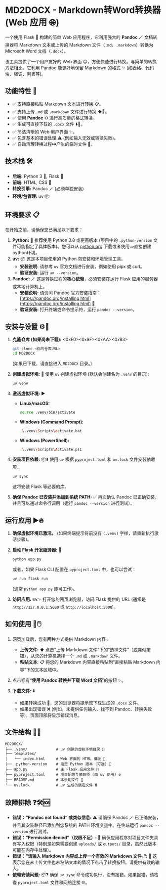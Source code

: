 # MD2DOCX - Markdown转Word转换器 (Web 应用 🌐)

一个使用 Flask 🧪 构建的简单 Web 应用程序，它利用强大的 **Pandoc** 🪄 文档转换器将 Markdown 文本或上传的 Markdown 文件（`.md`、`.markdown`）转换为 Microsoft Word 文档（`.docx`）。

该工具提供了一个用户友好的 Web 界面 😊，方便快速进行转换。与简单的转换方法相比，它利用 Pandoc 能更好地保留 Markdown 的格式 ✨ (如表格、代码块、强调、列表等)。

## 功能特性 🚀

*   ✅ 支持直接粘贴 Markdown 文本进行转换 📋。
*   ✅ 支持上传 `.md` 或 `.markdown` 文件进行转换 ⬆️📁。
*   ✅ 使用 **Pandoc** ⚙️ 进行高质量的格式转换。
*   ✅ 生成可直接下载的 `.docx` 文件 ⬇️💾。
*   ✅ 简洁清晰的 Web 用户界面 ✨。
*   ✅ 包含基本的错误处理 ⚠️ (例如输入无效或转换失败)。
*   ✅ 自动清理转换过程中产生的临时文件 🧹。

## 技术栈 🛠️

*   **后端:** Python 3 🐍, Flask 🧪
*   **前端:** HTML, CSS 🎨
*   **转换引擎:** Pandoc 🪄 (必须单独安装)
*   **环境/包管理:** uv 📦

## 环境要求 📋

在开始之前，请确保您已满足以下要求：

1.  **Python:** 🐍 推荐使用 Python 3.8 或更高版本 (项目中的 `.python-version` 文件可能指定了具体版本)。您可以从 [python.org](https://www.python.org/) 下载或者使用`uv`直接创建python环境。
2.  **uv:** 📦 这是本项目使用的 Python 包安装和环境管理工具。
    *   **安装说明:** 请参考 `uv` 官方文档进行安装，例如使用 pipx 或 curl。
    *   **验证安装:** 运行 `uv --version`。
3.  **Pandoc:** 🪄 这是转换过程的**核心依赖**，必须安装在运行 Flask 应用的服务器或本地计算机上。
    *   **安装说明:** 请访问 Pandoc 官方安装指南：[https://pandoc.org/installing.html](https://pandoc.org/installing.html) 🔗
    *   **验证安装:** 打开终端或命令提示符，运行 `pandoc --version`。

## 安装与设置 ⚙️🚀

1.  **克隆仓库 (如果尚未下载):** <0xF0><0x9F><0xAA><0x93>
    ```bash
    git clone <你的仓库URL>
    cd MD2DOCX
    ```
    (如果已下载，请直接进入 `MD2DOCX` 目录。)

2.  **创建虚拟环境:** 🌱
    使用 `uv` 创建虚拟环境 (默认会创建名为 `.venv` 的目录):
    ```bash
    uv venv
    ```

3.  **激活虚拟环境:** ▶️
    *   **Linux/macOS:**
        ```bash
        source .venv/bin/activate
        ```
    *   **Windows (Command Prompt):**
        ```bash
        .\.venv\Scripts\activate.bat
        ```
    *   **Windows (PowerShell):**
        ```bash
        .\.venv\Scripts\Activate.ps1
        ```

4.  **安装项目依赖:** 📦⬇️
    使用 `uv` 根据 `pyproject.toml` 和 `uv.lock` 文件安装依赖项：
    ```bash
    uv sync
    ```
    这将安装 Flask 等必要的库。

5.  **确保 Pandoc 已安装并添加到系统 PATH:** ✅
    再次确认 Pandoc 已正确安装，并且可以通过命令行调用（运行 `pandoc --version` 进行测试）。

## 运行应用 ▶️🔥

1.  **确保虚拟环境已激活。** (如果终端提示符前没有 `(.venv)` 字样，请重新执行激活步骤)。

2.  **启动 Flask 开发服务器:** 🚀
    ```bash
    python app.py
    ```
    或者，如果 Flask CLI 配置在 `pyproject.toml` 中，也可以尝试：
    ```bash
    uv run flask run
    ```
    (通常 `python app.py` 即可工作)。

3.  **访问应用:** 🌐👉
    打开您的网页浏览器，访问 Flask 提供的 URL (通常是 `http://127.0.0.1:5000` 或 `http://localhost:5000`)。

## 如何使用 🤔🖱️

1.  网页加载后，您有两种方式提供 Markdown 内容：
    *   **上传文件:** ⬆️ 点击“上传 Markdown 文件”下的“选择文件”（或类似按钮），从您的计算机选择一个 `.md` 或 `.markdown` 文件。
    *   **粘贴文本:** 📋 将您的 Markdown 内容直接粘贴到“直接粘贴 Markdown 内容”下的文本区域中。

2.  点击标有“**使用 Pandoc 转换并下载 Word 文档**”的按钮 ✨。

3.  **下载文件:** ⬇️
    *   如果转换成功 🎉，您的浏览器将提示您下载生成的 `.docx` 文件。
    *   如果出现错误 ❌ (例如，未提供任何输入、找不到 Pandoc、转换失败等)，页面顶部将显示错误消息。

## 文件结构 📁🌳

```
MD2DOCX/
├── .venv/             # uv 创建的虚拟环境目录 🌱
├── templates/
│   └── index.html     # Web 界面的 HTML 模板 🎨
├── .python-version    # 指定 Python 版本 (可选) 🐍
├── app.py             # 主 Flask 应用文件 🧪
├── pyproject.toml     # 项目配置与依赖项 (由 uv 使用) ⚙️
├── README.md          # 本说明文件 📖
└── uv.lock            # uv 生成的锁定文件 🔒
```

## 故障排除 ❓🛠️🆘

*   **错误：“Pandoc not found” 或类似信息:** ⚠️ 请确保 Pandoc 🪄 已正确安装，并且其安装路径已添加到您系统的 PATH 环境变量中。在终端运行 `pandoc --version` 进行测试。
*   **错误：“Permission denied”（权限不足）:** 🚫 确保应用程序对项目文件夹具有写入权限（特别是如果需要创建 `uploads/` 或 `outputs/` 目录，虽然此版本可能在内存中处理）。
*   **错误：“请输入 Markdown 内容或上传一个有效的 Markdown 文件。”:** 🤔 这表示您在未上传文件也未粘贴文本的情况下点击了转换按钮。请提供有效的输入。
*   **依赖安装问题:** 📦❓ 确保 `uv sync` 命令成功执行，没有报错。如果报错，请检查 `pyproject.toml` 文件和网络连接 🌐。